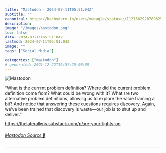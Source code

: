 ```yaml
---
title: "Mastodon - 2024-07-11T05:51:04Z"
subtitle: ""
canonical: https://hachyderm.io/users/mweagle/statuses/112766292078932524
description:
image: "/images/mastodon.png"
toc: false
date: 2024-07-11T05:51:04Z
lastmod: 2024-07-11T05:51:04Z
image: ""
tags: ["Social Media"]

categories: ["mastodon"]
# generated: 2024-12-22T19:57:25-08:00
---
```

![Mastodon](/images/mastodon.png)

<p>“What is the current problem definition? Where did the current problem definition come from? What could be wrong with it? What are two alternative problem definitions, allowing us to explore the value framing a bit? And notice that answering these questions requires discovery. Again, we’ve been trained that discovery is waste—our job is to shut up and deliver.”</p><p><a href="https://thelaterallens.substack.com/p/are-your-lights-on" target="_blank" rel="nofollow noopener noreferrer" translate="no"><span class="invisible">https://</span><span class="ellipsis">thelaterallens.substack.com/p/</span><span class="invisible">are-your-lights-on</span></a></p>


###### [Mastodon Source 🐘](https://hachyderm.io/@mweagle/112766292078932524)

___
